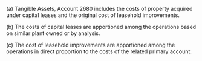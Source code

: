 (a) Tangible Assets, Account 2680 includes the costs of property acquired under capital leases and the original cost of leasehold improvements.

(b) The costs of capital leases are apportioned among the operations based on similar plant owned or by analysis.

(c) The cost of leasehold improvements are apportioned among the operations in direct proportion to the costs of the related primary account.

